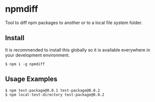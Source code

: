 # npmdiff
Tool to diff npm packages to another or to a local file system folder.

## Install
It is recommended to install this globally so it is available everywhere in
your development environment.

    $ npm i -g npmdiff


## Usage Examples

    $ npm test-package@0.0.1 test-package@0.0.2
    $ npm local-test-directory test-package@0.0.2
